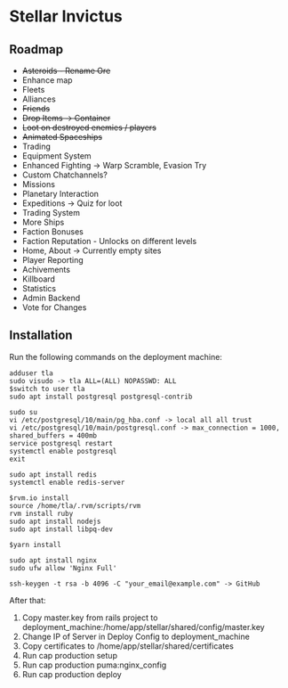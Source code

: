 # Stellar Invictus

## Roadmap

- ~~Asteroids - Rename Ore~~
- Enhance map
- Fleets
- Alliances
- ~~Friends~~
- ~~Drop Items -> Container~~
- ~~Loot on destroyed enemies / players~~
- ~~Animated Spaceships~~
- Trading
- Equipment System
- Enhanced Fighting -> Warp Scramble, Evasion Try
- Custom Chatchannels?
- Missions
- Planetary Interaction
- Expeditions -> Quiz for loot
- Trading System
- More Ships
- Faction Bonuses
- Faction Reputation - Unlocks on different levels
- Home, About -> Currently empty sites
- Player Reporting
- Achivements
- Killboard
- Statistics
- Admin Backend
- Vote for Changes

## Installation

Run the following commands on the deployment machine:
```
adduser tla
sudo visudo -> tla ALL=(ALL) NOPASSWD: ALL
$switch to user tla
sudo apt install postgresql postgresql-contrib

sudo su
vi /etc/postgresql/10/main/pg_hba.conf -> local all all trust
vi /etc/postgresql/10/main/postgresql.conf -> max_connection = 1000, shared_buffers = 400mb
service postgresql restart
systemctl enable postgresql
exit

sudo apt install redis
systemctl enable redis-server

$rvm.io install
source /home/tla/.rvm/scripts/rvm
rvm install ruby
sudo apt install nodejs
sudo apt install libpq-dev

$yarn install

sudo apt install nginx
sudo ufw allow 'Nginx Full'

ssh-keygen -t rsa -b 4096 -C "your_email@example.com" -> GitHub
```

After that:
1. Copy master.key from rails project to deployment_machine:/home/app/stellar/shared/config/master.key
2. Change IP of Server in Deploy Config to deployment_machine
3. Copy certificates to /home/app/stellar/shared/certificates
4. Run cap production setup
5. Run cap production puma:nginx_config
6. Run cap production deploy
